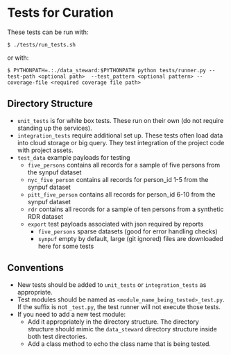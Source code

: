 # Tests for Curation

These tests can be run with:

```Shell
$ ./tests/run_tests.sh
```
or with:
```Shell
$ PYTHONPATH=.:./data_steward:$PYTHONPATH python tests/runner.py --test-path <optional path>  --test_pattern <optional pattern> --coverage-file <required coverage file path> 
```

## Directory Structure

 * `unit_tests` is for white box tests. These run on their own (do not require standing up the services).
 * `integration_tests` require additional set up.  These tests often load data into cloud storage or big query.  They test integration of the project code with project assets.
 * `test_data` example payloads for testing
   * `five_persons` contains all records for a sample of five persons from the synpuf dataset
   * `nyc_five_person` contains all records for person_id 1-5 from the synpuf dataset
   * `pitt_five_person` contains all records for person_id 6-10 from the synpuf dataset
   * `rdr` contains all records for a sample of ten persons from a synthetic RDR dataset
   * `export` test payloads associated with json required by reports
     * `five_persons` sparse datasets (good for error handling checks)
     * `synpuf` empty by default, large (git ignored) files are downloaded here for some tests

## Conventions

 * New tests should be added to `unit_tests` or `integration_tests` as appropriate.
 * Test modules should be named as `<module_name_being_tested>_test.py`.  If the suffix is not `_test.py`, the test runner will not execute those tests.
 * If you need to add a new test module:
   * Add it appropriately in the directory structure.  The directory structure should mimic the `data_steward` directory structure inside both test directories.
   * Add a class method to echo the class name that is being tested.
